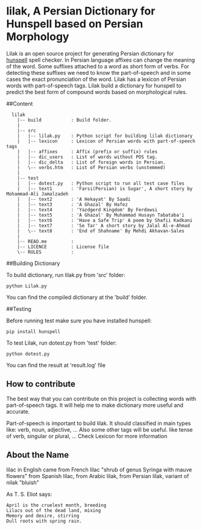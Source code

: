 # lilak, A Persian Dictionary for Hunspell based on Persian Morphology

Lilak is an open source project for generating Persian dictionary for [hunspell](https://github.com/hunspell/hunspell) spell checker. 
In Persian language affixes can change the meaning of the word. Some suffixes attached to a word as short form of verbs. For detecting these suffixes we need to know the part-of-speech and in some cases the exact pronunciation of the word.
Lilak has a lexicon of Persian words with part-of-speech tags. Lilak build a dictionary for hunspell to predict the best form of compound words based on morphological rules.


##Content 
```
  lilak
    |-- build           : Build folder. 
    |
    |-- src
    |   |-- lilak.py    : Python script for building lilak dictionary
    |   |-- lexicon     : Lexicon of Persian words with part-of-speech tags
    |   |-- affixes     : Affix (prefix or suffix) rules
    |   |-- dic_users   : List of words without POS tag.
    |   |-- dic_delta   : List of foreign words in Persian.
    |   \-- verbs.htm   : List of Persian verbs (unstemmed)
    |
    |-- test
    |   |-- dotest.py   : Python script to run all test case files 
    |   |-- text1       : 'Farsi(Persian) is Sugar', A short story by Mohammad-Ali Jamalzadeh
    |   |-- text2       : 'A Hekayat' By Saadi 
    |   |-- text3       : 'A Ghazal' By Hafez 
    |   |-- text4       : 'Yazdgerd Kingdom' By Ferdowsi
    |   |-- text5       : 'A Ghazal' By Muhammad Husayn Tabataba'i 
    |   |-- text6       : 'Have a Safe Trip' A poem by Shafii Kadkani
    |   |-- text7       : 'Se Tar' A short story by Jalal Al-e-Ahmad
    |   \-- text8       : 'End of Shahname' By Mehdi Akhavan-Sales
    |
    |-- READ.me         : 
    |-- LICENCE         : License file
    \-- RULES           : 
```

##Building Dictionary

To build dictionary, run lilak.py from 'src' folder:
```
python Lilak.py
```
You can find the compiled dictionary at the 'build' folder.

##Testing

Before running test make sure you have installed hunspell:
```
pip install hunspell
```
To test Lilak, run dotest.py from 'test' folder:
```
python dotest.py
```
You can find the result at 'result.log' file


How to contribute
-----------------
The best way that you can contribute on this project is collecting words with 
part-of-speech tags. It will help me to make dictionary more useful and accurate.

Part-of-speech is important to build lilak.
It should classified in main types like: verb, noun, adjective, ...
Also some other tags will be useful. like tense of verb, singular or plural, ...
Check Lexicon for more information


About the Name
--------------
lilac in English came from French lilac "shrub of genus Syringa with mauve flowers" 
from Spanish lilac, from Arabic lilak, from Persian lilak, variant of nilak "bluish"

As  T. S. Eliot says:
```
April is the cruelest month, breeding
Lilacs out of the dead land, mixing
Memory and desire, stirring
Dull roots with spring rain. 
```


